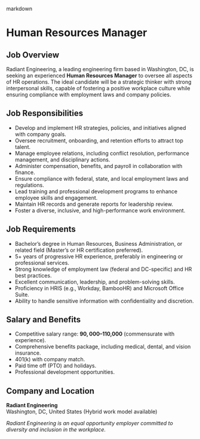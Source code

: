 markdown
# **Human Resources Manager**  

## **Job Overview**  
Radiant Engineering, a leading engineering firm based in Washington, DC, is seeking an experienced **Human Resources Manager** to oversee all aspects of HR operations. The ideal candidate will be a strategic thinker with strong interpersonal skills, capable of fostering a positive workplace culture while ensuring compliance with employment laws and company policies.  

## **Job Responsibilities**  
- Develop and implement HR strategies, policies, and initiatives aligned with company goals.  
- Oversee recruitment, onboarding, and retention efforts to attract top talent.  
- Manage employee relations, including conflict resolution, performance management, and disciplinary actions.  
- Administer compensation, benefits, and payroll in collaboration with finance.  
- Ensure compliance with federal, state, and local employment laws and regulations.  
- Lead training and professional development programs to enhance employee skills and engagement.  
- Maintain HR records and generate reports for leadership review.  
- Foster a diverse, inclusive, and high-performance work environment.  

## **Job Requirements**  
- Bachelor’s degree in Human Resources, Business Administration, or related field (Master’s or HR certification preferred).  
- 5+ years of progressive HR experience, preferably in engineering or professional services.  
- Strong knowledge of employment law (federal and DC-specific) and HR best practices.  
- Excellent communication, leadership, and problem-solving skills.  
- Proficiency in HRIS (e.g., Workday, BambooHR) and Microsoft Office Suite.  
- Ability to handle sensitive information with confidentiality and discretion.  

## **Salary and Benefits**  
- Competitive salary range: **$90,000–$110,000** (commensurate with experience).  
- Comprehensive benefits package, including medical, dental, and vision insurance.  
- 401(k) with company match.  
- Paid time off (PTO) and holidays.  
- Professional development opportunities.  

## **Company and Location**  
**Radiant Engineering**  
Washington, DC, United States (Hybrid work model available)  

*Radiant Engineering is an equal opportunity employer committed to diversity and inclusion in the workplace.*
